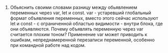 1. Обьяснить своими словами разницу между обьявлением переменных через var, let и const.
var - устаревший глобальный формат объявления переменных, вместо этого сейчас используют let и const - с ограниченной областью видимости - внутри блока, где они объявляются.
Почему объявлять переменную через var считается плохим тоном?
Применение var может приводить к ошибкам, непреднамеренной перезаписи переменной, особенно при командной работе над кодом.

